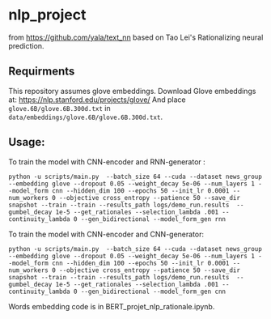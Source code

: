 # nlp_project

from https://github.com/yala/text_nn based on Tao Lei's Rationalizing neural prediction.

## Requirments
This repository assumes glove embeddings.
Download Glove embeddings at:  https://nlp.stanford.edu/projects/glove/
And place `glove.6B/glove.6B.300d.txt` in `data/embeddings/glove.6B/glove.6B.300d.txt`.

## Usage: 
To train the model with CNN-encoder and RNN-generator :

```
python -u scripts/main.py  --batch_size 64 --cuda --dataset news_group --embedding glove --dropout 0.05 --weight_decay 5e-06 --num_layers 1 --model_form cnn --hidden_dim 100 --epochs 50 --init_lr 0.0001 --num_workers 0 --objective cross_entropy --patience 50 --save_dir snapshot --train --train --results_path logs/demo_run.results  --gumbel_decay 1e-5 --get_rationales --selection_lambda .001 --continuity_lambda 0 --gen_bidirectional --model_form_gen rnn
```

To train the model with CNN-encoder and CNN-generator:

```
python -u scripts/main.py  --batch_size 64 --cuda --dataset news_group --embedding glove --dropout 0.05 --weight_decay 5e-06 --num_layers 1 --model_form cnn --hidden_dim 100 --epochs 50 --init_lr 0.0001 --num_workers 0 --objective cross_entropy --patience 50 --save_dir snapshot --train --train --results_path logs/demo_run.results  --gumbel_decay 1e-5 --get_rationales --selection_lambda .001 --continuity_lambda 0 --gen_bidirectional --model_form_gen cnn
```

Words embedding code is in BERT_projet_nlp_rationale.ipynb.
